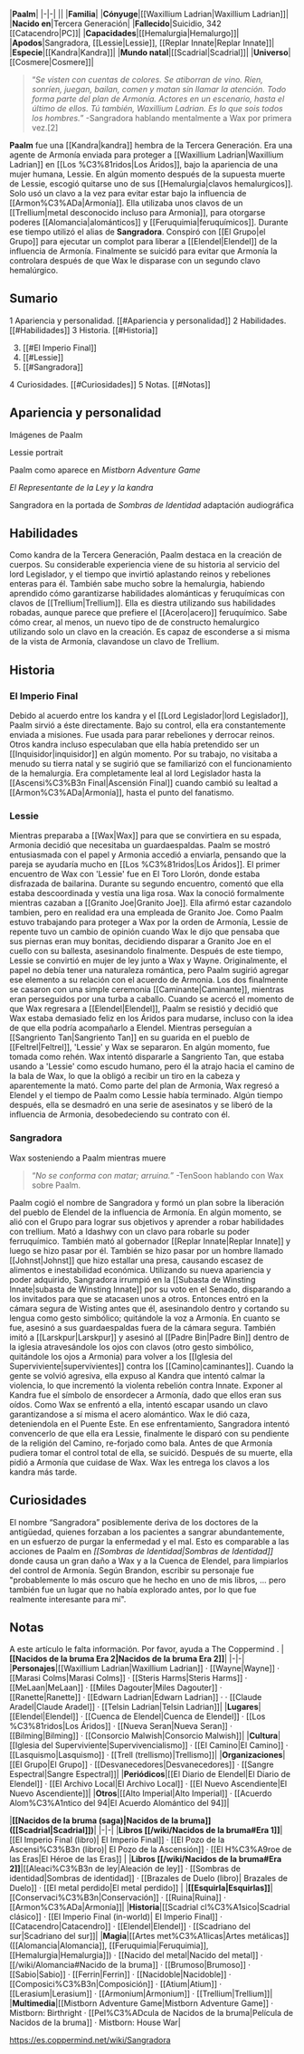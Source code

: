 

|**Paalm**|
|-|-|
||
|**Familia**|
|**Cónyuge**|[[Waxillium Ladrian\|Waxillium Ladrian]]|
|**Nacido en**|Tercera Generación|
|**Fallecido**|Suicidio, 342 [[Catacendro\|PC]]|
|**Capacidades**|[[Hemalurgia\|Hemalurgo]]|
|**Apodos**|Sangradora, [[Lessie\|Lessie]], [[Replar Innate\|Replar Innate]]|
|**Especie**|[[Kandra\|Kandra]]|
|**Mundo natal**|[[Scadrial\|Scadrial]]|
|**Universo**|[[Cosmere\|Cosmere]]|

>“*Se visten con cuentas de colores. Se atiborran de vino. Ríen, sonríen, juegan, bailan, comen y matan sin llamar la atención. Todo forma parte del plan de Armonía. Actores en un escenario, hasta el último de ellos. Tú también, Waxillium Ladrian. Es lo que sois todos los hombres.*”
\-Sangradora hablando mentalmente a Wax por primera vez.[2]


**Paalm** fue una [[Kandra\|kandra]] hembra de la Tercera Generación. Era una agente de Armonía enviada para proteger a [[Waxillium Ladrian\|Waxillium Ladrian]] en [[Los %C3%81ridos\|Los Áridos]], bajo la apariencia de una mujer humana, Lessie.
En algún momento después de la supuesta muerte de Lessie, escogió quitarse uno de sus [[Hemalurgia\|clavos hemalurgicos]]. Solo usó un clavo a la vez para evitar estar bajo la influencia de [[Armon%C3%ADa\|Armonía]]. Ella utilizaba unos clavos de un [[Trellium\|metal desconocido incluso para Armonia]], para otorgarse poderes [[Alomancia\|alománticos]] y [[Feruquimia\|feruquímicos]]. Durante ese tiempo utilizó el alias de **Sangradora**. Conspiró con [[El Grupo\|el Grupo]] para ejecutar un complot para liberar a [[Elendel\|Elendel]] de la influencia de Armonía.
Finalmente se suicidó para evitar que Armonía la controlara después de que Wax le disparase con un segundo clavo hemalúrgico.

## Sumario

1 Apariencia y personalidad. [[#Apariencia y personalidad]] 
2 Habilidades. [[#Habilidades]] 
3 Historia. [[#Historia]] 

3. [[#El Imperio Final]] 
3. [[#Lessie]] 
3. [[#Sangradora]] 


4 Curiosidades. [[#Curiosidades]] 
5 Notas. [[#Notas]] 


## Apariencia y personalidad

Imágenes de Paalm



 Lessie portrait





 Paalm como aparece en *Mistborn Adventure Game*





*El Representante de la Ley y la kandra*





 Sangradora en la portada de *Sombras de Identidad* adaptación audiográfica



## Habilidades
Como kandra de la Tercera Generación, Paalm destaca en la creación de cuerpos. Su considerable experiencia viene de su historia al servicio del lord Legislador, y el tiempo que invirtió aplastando reinos y rebeliones enteras para él. También sabe mucho sobre la hemalurgia, habiendo aprendido cómo garantizarse habilidades alománticas y feruquímicas con clavos de [[Trellium\|Trellium]]. Ella es diestra utilizando sus habilidades robadas, aunque parece que prefiere el [[Acero\|acero]] feruquímico. Sabe cómo crear, al menos, un nuevo tipo de de constructo hemalurgico utilizando solo un clavo en la creación. Es capaz de esconderse a si misma de la vista de Armonía, clavandose un clavo de Trellium.

## Historia
### El Imperio Final
Debido al acuerdo entre los kandra y el [[Lord Legislador\|lord Legislador]], Paalm sirvió a éste directamente. Bajo su control, ella era constantemente enviada a misiones. Fue usada para parar rebeliones y derrocar reinos. Otros kandra incluso especulaban que ella había pretendido ser un [[Inquisidor\|inquisidor]] en algún momento. Por su trabajo, no visitaba a menudo su tierra natal y se sugirió que se familiarizó con el funcionamiento de la hemalurgia. Era completamente leal al lord Legislador hasta la [[Ascensi%C3%B3n Final\|Ascensión Final]] cuando cambió su lealtad a [[Armon%C3%ADa\|Armonía]], hasta el punto del fanatismo.

### Lessie
Mientras preparaba a [[Wax\|Wax]] para que se convirtiera en su espada, Armonia decidió que necesitaba un guardaespaldas. Paalm se mostró entusiasmada con el papel y Armonia accedió a enviarla, pensando que la pareja se ayudaría mucho en [[Los %C3%81ridos\|Los Áridos]].
El primer encuentro de Wax con 'Lessie' fue en El Toro Llorón, donde estaba disfrazada de bailarina. Durante su segundo encuentro, comentó que ella estaba descoordinada y vestía una liga rosa. Wax la conoció formalmente mientras cazaban a [[Granito Joe\|Granito Joe]]. Ella afirmó estar cazandolo tambien, pero en realidad era una empleada de Granito Joe. Como Paalm estuvo trabajando para proteger a Wax por la orden de Armonía, Lessie de repente tuvo un cambio de opinión cuando Wax le dijo que pensaba que sus piernas eran muy bonitas, decidiendo disparar a Granito Joe en el cuello con su ballesta, asesinandolo finalmente. Después de este tiempo, Lessie se convirtió en mujer de ley junto a Wax y Wayne. Originalmente, el papel no debía tener una naturaleza romántica, pero Paalm sugirió agregar ese elemento a su relación con el acuerdo de Armonia. Los dos finalmente se casaron con una simple ceremonia [[Caminante\|Caminante]], mientras eran perseguidos por una turba a caballo.
Cuando se acercó el momento de que Wax regresara a [[Elendel\|Elendel]], Paalm se resistió y decidió que Wax estaba demasiado feliz en los Áridos para mudarse, incluso con la idea de que ella podría acompañarlo a Elendel. Mientras perseguían a [[Sangriento Tan\|Sangriento Tan]] en su guarida en el pueblo de [[Feltrel\|Feltrel]], 'Lessie' y Wax se separaron. En algún momento, fue tomada como rehén. Wax intentó dispararle a Sangriento Tan, que estaba usando a 'Lessie' como escudo humano, pero él la atrajo hacia el camino de la bala de Wax, lo que la obligó a recibir un tiro en la cabeza y aparentemente la mató. Como parte del plan de Armonia, Wax regresó a Elendel y el tiempo de Paalm como Lessie había terminado. Algún tiempo después, ella se desmadró en una serie de asesinatos y se liberó de la influencia de Armonia, desobedeciendo su contrato con él.

### Sangradora
  Wax sosteniendo a Paalm mientras muere
>“*No se conforma con matar; arruina.*”
\-TenSoon hablando con Wax sobre Paalm.


Paalm cogió el nombre de Sangradora y formó un plan sobre la liberación del pueblo de Elendel de la influencia de Armonía. En algún momento, se alió con el Grupo para lograr sus objetivos y aprender a robar habilidades con trellium. Mató a Idashwy con un clavo para robarle su poder ferruquímico. También mató al gobernador [[Replar Innate\|Replar Innate]] y luego se hizo pasar por él. También se hizo pasar por un hombre llamado [[Johnst\|Johnst]] que hizo estallar una presa, causando escasez de alimentos e inestabilidad económica.
Utilizando su nueva apariencia y poder adquirido, Sangradora irrumpió en la [[Subasta de Winsting Innate\|subasta de Winsting Innate]] por su voto en el Senado, disparando a los invitados para que se atacasen unos a otros. Entonces entró en la cámara segura de Wisting antes que él, asesinandolo dentro y cortando su lengua como gesto simbólico; quitándole la voz a Armonía. En cuanto se fue, asesinó a sus guardaespaldas fuera de la cámara segura.
También imitó a [[Larskpur\|Larskpur]] y asesinó al [[Padre Bin\|Padre Bin]] dentro de la iglesia atravesándole los ojos con clavos (otro gesto simbólico, quitándole los ojos a Armonia) para volver a los [[Iglesia del Superviviente\|supervivientes]] contra los [[Camino\|caminantes]]. Cuando la gente se volvió agresiva, ella expuso al Kandra que intentó calmar la violencia, lo que incrementó la violenta rebelión contra Innate. Exponer al Kandra fue el símbolo de ensordecer a Armonía, dado que ellos eran sus oídos.
Como Wax se enfrentó a ella, intentó escapar usando un clavo garantizandose a sí misma el acero alomántico. Wax le dió caza, deteniendola en el Puente Este. En ese enfrentamiento, Sangradora intentó convencerlo de que ella era Lessie, finalmente le disparó con su pendiente de la religión del Camino, re-forjado como bala. Antes de que Armonía pudiera tomar el control total de ella, se suicidó. Después de su muerte, ella pidió a Armonía que cuidase de Wax.
Wax les entrega los clavos a los kandra más tarde.

## Curiosidades
El nombre “Sangradora” posiblemente deriva de los doctores de la antigüedad, quienes forzaban a los pacientes a sangrar abundantemente, en un esfuerzo de purgar la enfermedad y el mal. Esto es comparable a las acciones de Paalm en *[[Sombras de Identidad\|Sombras de Identidad]]* donde causa un gran daño a Wax y a la Cuenca de Elendel, para limpiarlos del control de Armonía.
Según Brandon, escribir su personaje fue "probablemente lo más oscuro que he hecho en uno de mis libros, ... pero también fue un lugar que no había explorado antes, por lo que fue realmente interesante para mí".
## Notas

A este artículo le falta información. Por favor, ayuda a The Coppermind .
|**[[Nacidos de la bruma Era 2\|Nacidos de la bruma Era 2]]**|
|-|-|
|**Personajes**|[[Waxillium Ladrian\|Waxillium Ladrian]] · [[Wayne\|Wayne]] · [[Marasi Colms\|Marasi Colms]] · [[Steris Harms\|Steris Harms]] · [[MeLaan\|MeLaan]] · [[Miles Dagouter\|Miles Dagouter]] · [[Ranette\|Ranette]] · [[Edwarn Ladrian\|Edwarn Ladrian]] ·  · [[Claude Aradel\|Claude Aradel]] · [[Telsin Ladrian\|Telsin Ladrian]]|
|**Lugares**|[[Elendel\|Elendel]] · [[Cuenca de Elendel\|Cuenca de Elendel]] · [[Los %C3%81ridos\|Los Áridos]] · [[Nueva Seran\|Nueva Seran]] · [[Bilming\|Bilming]] · [[Consorcio Malwish\|Consorcio Malwish]]|
|**Cultura**|[[Iglesia del Superviviente\|Supervivencialismo]] · [[El Camino\|El Camino]] · [[Lasquismo\|Lasquismo]] · [[Trell (trellismo)\|Trellismo]]|
|**Organizaciones**|[[El Grupo\|El Grupo]] · [[Desvanecedores\|Desvanecedores]] · [[Sangre Espectral\|Sangre Espectral]]|
|**Periódicos**|[[El Diario de Elendel\|El Diario de Elendel]] · [[El Archivo Local\|El Archivo Local]] · [[El Nuevo Ascendiente\|El Nuevo Ascendiente]]|
|**Otros**|[[Alto Imperial\|Alto Imperial]] · [[Acuerdo Alom%C3%A1ntico del 94\|El Acuerdo Alomántico del 94]]|

|**[[Nacidos de la bruma (saga)\|Nacidos de la bruma]] ([[Scadrial\|Scadrial]])**|
|-|-|
|**Libros [[/wiki/Nacidos de la bruma#Era 1]]**|[[El Imperio Final (libro)\| El Imperio Final]] · [[El Pozo de la Ascensi%C3%B3n (libro)\| El Pozo de la Ascensión]] · [[El H%C3%A9roe de las Eras\|El Héroe de las Eras]] |
|**Libros [[/wiki/Nacidos de la bruma#Era 2]]**|[[Aleaci%C3%B3n de ley\|Aleación de ley]] · [[Sombras de identidad\|Sombras de identidad]] · [[Brazales de Duelo (libro)\| Brazales de Duelo]] · [[El metal perdido\|El metal perdido]]  |
|**[[Esquirla\|Esquirlas]]**|[[Conservaci%C3%B3n\|Conservación]] · [[Ruina\|Ruina]] · [[Armon%C3%ADa\|Armonía]]|
|**Historia**|[[Scadrial cl%C3%A1sico\|Scadrial clásico]] · [[El Imperio Final (in-world)\| El Imperio Final]] · [[Catacendro\|Catacendro]] · [[Elendel\|Elendel]] · [[Scadriano del sur\|Scadriano del sur]]|
|**Magia**|[[Artes met%C3%A1licas\|Artes metálicas]] ([[Alomancia\|Alomancia]], [[Feruquimia\|Feruquimia]], [[Hemalurgia\|Hemalurgia]]) · [[Nacido del metal\|Nacido del metal]] · [[/wiki/Alomancia#Nacido de la bruma]] · [[Brumoso\|Brumoso]] · [[Sabio\|Sabio]] · [[Ferrin\|Ferrin]] · [[Nacidoble\|Nacidoble]] · [[Composici%C3%B3n\|Composición]] · [[Atium\|Atium]] · [[Lerasium\|Lerasium]] · [[Armonium\|Armonium]] · [[Trellium\|Trellium]]|
|**Multimedia**|[[Mistborn Adventure Game\|Mistborn Adventure Game‎‎]] · Mistborn: Birthright · [[Pel%C3%ADcula de Nacidos de la bruma\|Película de Nacidos de la bruma]] · Mistborn: House War|



https://es.coppermind.net/wiki/Sangradora